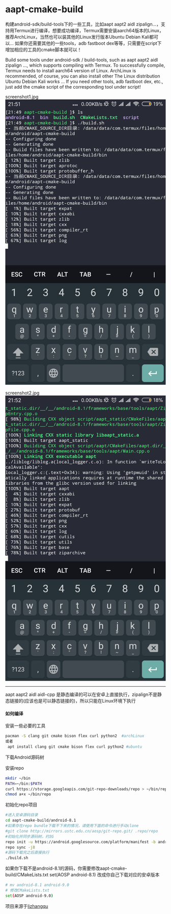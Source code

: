 # aapt-cmake-build
构建android-sdk/build-tools下的一些工具，比如aapt aapt2 aidl zipalign...，支持用Termux进行编译，想要成功编译，Termux需要安装aarch64版本的Linux，推荐ArchLinux，当然也可以装其他的Linux发行版本Ubuntu Debian Kali都可以...
如果你还需要其他的一些tools，adb fastboot dex等等，只需要在script下增加相应的工具的cmake脚本就可以！


Build some tools under android-sdk / build-tools, such as aapt aapt2 aidl zipalign ..., which supports compiling with Termux. To successfully compile, Termux needs to install aarch64 version of Linux. ArchLinux is recommended, of course, you can also install other  The Linux distribution Ubuntu Debian Kali works ...
If you need other tools, adb fastboot dex, etc., just add the cmake script of the corresponding tool under script!


screenshot1.jpg
![image](https://raw.githubusercontent.com/Lzhiyong/aapt-cmake-build/master/screenshot/screenshot1.jpg)

screenshot2.jpg
![image](https://raw.githubusercontent.com/Lzhiyong/aapt-cmake-build/master/screenshot/screenshot2.jpg)

 **** 
aapt aapt2 aidl aidl-cpp 是静态编译的可以在安卓上直接执行，zipalign不是静态链接的(应该也是可以静态链接的)，所以只能在Linux环境下执行

#### 如何编译
安装一些必要的工具
```bash
pacman -S clang git cmake bison flex curl python2  #archLinux
或者
 apt install clang git cmake bison flex curl python2 #ubuntu
```

下载Android源码树  

安装repo
```bash
mkdir ~/bin 
PATH=~/bin:$PATH 
curl https://storage.googleapis.com/git-repo-downloads/repo > ~/bin/repo 
chmod a+x ~/bin/repo
```

初始化repo项目
```bash
#进入安卓源码目录 
cd aapt-cmake-build/android-8.1
#如果存在repo bundle下载不下来的情况，请使用下面的命令进行手动clone 
#git clone http://mirrors.ustc.edu.cn/aosp/git-repo.git/ .repo/repo 
#初始化并同步源码树，约3G 
repo init -u https://android.googlesource.com/platform/manifest -b android-8.1.0_r1 
repo sync -j8
#源码下载完之后直接执行
./build.sh
```

如果你下载不是android-8.1的源码，你需要修改aapt-cmake-build/CMakeLists.txt
set(AOSP android-8.1) 改成你自己下载对应的安卓版本
```bash
# mv android-8.1 android-9.0
# 修改CMakeLists.txt
set(AOSP android-9.0)
```

项目来源于[lizhangqu](https://github.com/lizhangqu/aapt-cmake-buildscript.git)


